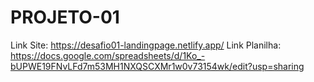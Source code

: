 # PROJETO-01
Link Site: https://desafio01-landingpage.netlify.app/
Link Planilha: https://docs.google.com/spreadsheets/d/1Ko_-bUPWE19FNvLFd7m53MH1NXQSCXMr1w0v73154wk/edit?usp=sharing
